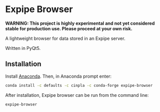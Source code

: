 # Expipe Browser

**WARNING: This project is highly experimental and not yet considered stable for production use. Please proceed at your own risk.**

A lightweight browser for data stored in an Expipe server.

Written in PyQt5.

## Installation ##

Install [Anaconda](https://www.continuum.io/downloads). Then, in Anaconda prompt enter:

```bash
conda install -c defaults -c cinpla -c conda-forge expipe-browser
```

After installation, Expipe browser can be run from the command line:

```bash
expipe-browser
```
